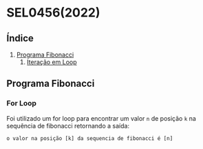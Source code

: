 # SEL0456(2022)

## Índice
1. [Programa Fibonacci](#fibo)
    1. [Iteração em Loop](#for)


## <a id="fibo"></a> Programa Fibonacci

### <a id="for"></a> For Loop
Foi utilizado um for loop para encontrar um valor `n` de posição `k` na sequência de fibonacci retornando a saída:

```
o valor na posição [k] da sequencia de fibonacci é [n]
```